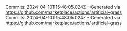 Commits: 2024-04-10T15:48:05.024Z - Generated via https://github.com/marketplace/actions/artificial-grass
<br>
Commits: 2024-04-10T15:48:05.024Z - Generated via https://github.com/marketplace/actions/artificial-grass
<br>
